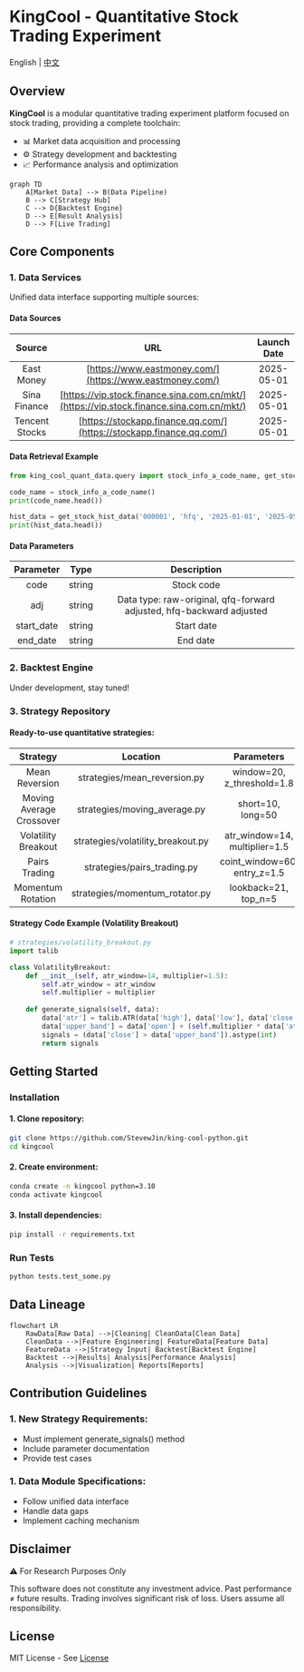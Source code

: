 # KingCool - Quantitative Stock Trading Experiment

 English | [中文](README.zh-CN.md)

## Overview

**KingCool** is a modular quantitative trading experiment platform focused on stock trading, providing a complete toolchain:

- 📊 Market data acquisition and processing
- ⚙️ Strategy development and backtesting
- 📈 Performance analysis and optimization

```mermaid
graph TD
    A[Market Data] --> B(Data Pipeline)
    B --> C[Strategy Hub]
    C --> D{Backtest Engine}
    D --> E[Result Analysis]
    D --> F[Live Trading]
```

## Core Components

### 1. Data Services

Unified data interface supporting multiple sources:

#### Data Sources

| Source        | URL   |  Launch Date  |
| :--------:  | :-----:  | :----:  |
| East Money | [https://www.eastmoney.com/](https://www.eastmoney.com/) |2025-05-01|
| Sina Finance | [https://vip.stock.finance.sina.com.cn/mkt/](https://vip.stock.finance.sina.com.cn/mkt/) |2025-05-01|
| Tencent Stocks | [https://stockapp.finance.qq.com/](https://stockapp.finance.qq.com/) |2025-05-01|

#### Data Retrieval Example

```python
from king_cool_quant_data.query import stock_info_a_code_name, get_stock_hist_data

code_name = stock_info_a_code_name()
print(code_name.head())

hist_data = get_stock_hist_data('000001', 'hfq', '2025-01-01', '2025-05-31')
print(hist_data.head())
```

#### Data Parameters

| Parameter        | Type   |  Description  |
| :--------:  | :-----:  | :----:  |
| code | string | Stock code |
| adj | string | Data type: raw-original, qfq-forward adjusted, hfq-backward adjusted |
| start_date | string | Start date |
| end_date | string | End date |

### 2. Backtest Engine

Under development, stay tuned!

### 3. Strategy Repository

#### Ready-to-use quantitative strategies:

| Strategy        | Location   |  Parameters  |  Author  |
| :--------:  | :-----:  | :----:  | :----:  |
| Mean Reversion | strategies/mean_reversion.py | window=20, z_threshold=1.8 | [StevewJin](https://github.com/StevewJin/) |
| Moving Average Crossover | strategies/moving_average.py | short=10, long=50 | [StevewJin](https://github.com/StevewJin/) |
| Volatility Breakout | strategies/volatility_breakout.py | atr_window=14, multiplier=1.5 | [StevewJin](https://github.com/StevewJin/) |
| Pairs Trading | strategies/pairs_trading.py | coint_window=60, entry_z=1.5 | [StevewJin](https://github.com/StevewJin/) |
| Momentum Rotation | strategies/momentum_rotator.py | lookback=21, top_n=5 | [StevewJin](https://github.com/StevewJin/) |

#### Strategy Code Example (Volatility Breakout)

```python
# strategies/volatility_breakout.py
import talib

class VolatilityBreakout:
    def __init__(self, atr_window=14, multiplier=1.5):
        self.atr_window = atr_window
        self.multiplier = multiplier
        
    def generate_signals(self, data):
        data['atr'] = talib.ATR(data['high'], data['low'], data['close'], self.atr_window)
        data['upper_band'] = data['open'] + (self.multiplier * data['atr'])
        signals = (data['close'] > data['upper_band']).astype(int)
        return signals
```

## Getting Started

### Installation

#### 1. Clone repository:

```bash
git clone https://github.com/StevewJin/king-cool-python.git
cd kingcool
```

#### 2. Create environment:

```bash
conda create -n kingcool python=3.10
conda activate kingcool
```

#### 3. Install dependencies:

```bash
pip install -r requirements.txt
```

### Run Tests

```bash
python tests.test_some.py
```

## Data Lineage

```mermaid
flowchart LR
    RawData[Raw Data] -->|Cleaning| CleanData[Clean Data]
    CleanData -->|Feature Engineering| FeatureData[Feature Data]
    FeatureData -->|Strategy Input| Backtest[Backtest Engine]
    Backtest -->|Results| Analysis[Performance Analysis]
    Analysis -->|Visualization| Reports[Reports]
```

## Contribution Guidelines

### 1. New Strategy Requirements:

- Must implement generate_signals() method
- Include parameter documentation
- Provide test cases

### 1. Data Module Specifications:

- Follow unified data interface
- Handle data gaps
- Implement caching mechanism

## Disclaimer

⚠️ For Research Purposes Only​

This software does not constitute any investment advice. Past performance ≠ future results. Trading involves significant risk of loss. Users assume all responsibility.

## License

MIT License - See [License](LICENSE)